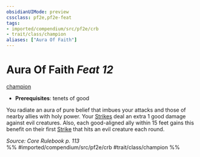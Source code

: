 ```yaml
---
obsidianUIMode: preview
cssclass: pf2e,pf2e-feat
tags:
- imported/compendium/src/pf2e/crb
- trait/class/champion
aliases: ["Aura Of Faith"]
---
```

# Aura Of Faith  *Feat 12*  
[champion](rules/traits/champion.md)  

- **Prerequisites**: tenets of good

You radiate an aura of pure belief that imbues your attacks and those of nearby allies with holy power. Your [Strikes](strike.md) deal an extra 1 good damage against evil creatures. Also, each good-aligned ally within 15 feet gains this benefit on their first [Strike](strike.md) that hits an evil creature each round.

*Source: Core Rulebook p. 113*  
%% #imported/compendium/src/pf2e/crb #trait/class/champion %%